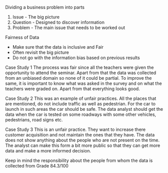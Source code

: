 Dividing a business problem into parts 
1. Issue - The big picture 
2. Question - Designed to discover information 
3. Problem - The main issue that needs to be worked out

Fairness of Data 
- Make sure that the data is inclusive and Fair
- Often revisit the big picture 
- Do not go with the information bias based on previous results 

Case Study 1 
The process was fair since all the teachers were given the opportunity to attend the seminar. Apart from that the data was collected from an unbiased domain so none of it could be partial.
To improve the same, it is important to know what was asked in the survey and on what the teachers were graded on. Apart from that everything looks good.

Case Study 2 
This was an example of unfair practices.
All the places that are mentioned, do not include traffic as well as pedestrian. For the car to launch in such areas the car should be safe.
The data analyst should get the data when the car is tested on some roadways with some other vehicles, pedestrians, road signs etc.

Case Study 3 
This is an unfair practice.
They want to increase there customer acquisition and not maintain the ones that they have. The data does not show anything about the people who are not present on the time.
The analyst can make this form a bit more public so that they can get more data  and make a more informed decision.

Keep in mind the responsibility about the people from whom the data is collected from 
Grade 84.3/100
